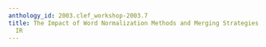 ```yaml
---
anthology_id: 2003.clef_workshop-2003.7
title: The Impact of Word Normalization Methods and Merging Strategies on Multilingual
  IR
---
```

